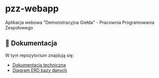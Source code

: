 # pzz-webapp
Aplikacja webowa "Demonstracyjna Giełda" - Pracownia Programowania Zespołowego

## 📝 Dokumentacja
W tym repozytorium znajdują się:
- [Dokumentacja techniczna](./docs/database/technical-documentation.md)
- [Diagram ERD bazy danych](./docs/database/diagram_erd.png)